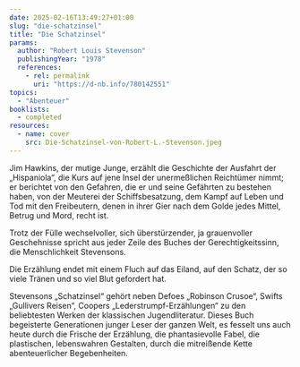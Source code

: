 ```yaml
---
date: 2025-02-16T13:49:27+01:00
slug: "die-schatzinsel"
title: "Die Schatzinsel"
params:
  author: "Robert Louis Stevenson"
  publishingYear: "1978"
  references:
    - rel: permalink
      uri: "https://d-nb.info/780142551"
topics:
  - "Abenteuer"
booklists:
  - completed
resources:
  - name: cover
    src: Die-Schatzinsel-von-Robert-L.-Stevenson.jpeg
---
```


Jim Hawkins, der mutige Junge, erzählt die Geschichte der Ausfahrt der 
„Hispaniola“, die Kurs auf jene Insel der unermeßlichen Reichtümer nimmt; er 
berichtet von den Gefahren, die er und seine Gefährten zu bestehen haben, von 
der Meuterei der Schiffsbesatzung, dem Kampf auf Leben und Tod mit den 
Freibeutern, denen in ihrer Gier nach dem Golde jedes Mittel, Betrug und Mord, 
recht ist.

Trotz der Fülle wechselvoller, sich überstürzender, ja grauenvoller Geschehnisse
spricht aus jeder Zeile des Buches der Gerechtigkeitssinn, die Menschlichkeit 
Stevensons.

Die Erzählung endet mit einem Fluch auf das Eiland, auf den Schatz, der so viele 
Tränen und so viel Blut gefordert hat.

Stevensons „Schatzinsel“ gehört neben Defoes „Robinson Crusoe“, Swifts 
„Gullivers Reisen“, Coopers „Lederstrumpf-Erzählungen“ zu den beliebtesten 
Werken der klassischen Jugendliteratur. Dieses Buch begeisterte Generationen 
junger Leser der ganzen Welt, es fesselt uns auch heute durch die Frische der 
Erzählung, die phantasievolle Fabel, die plastischen, lebenswahren Gestalten, 
durch die mitreißende Kette abenteuerlicher Begebenheiten.
